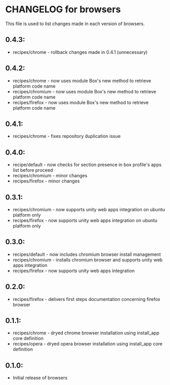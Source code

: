 # CHANGELOG for browsers

This file is used to list changes made in each version of browsers.

## 0.4.3:

* recipes/chrome - rollback changes made in 0.4.1 (unnecessary)

## 0.4.2:

* recipes/chrome   - now uses module Box's new method to retrieve platform code name
* recipes/chromium - now uses module Box's new method to retrieve platform code name
* recipes/firefox  - now uses module Box's new method to retrieve platform code name

## 0.4.1:

* recipes/chrome - fixes repository duplication issue

## 0.4.0:

* recipe/default   - now checks for section presence in box profile's apps list before proceed
* recipes/chromium - minor changes
* recipes/firefox  - minor changes

## 0.3.1:

* recipes/chromium - now supports unity web apps integration on ubuntu platform only
* recipes/firefox  - now supports unity web apps integration on ubuntu platform only

## 0.3.0:

* recipes/default  - now includes chromium browser install management
* recipes/chromium - installs chromium browser and supports unity web apps integration
* recipes/firefox  - now supports unity web apps integration

## 0.2.0:

* recipes/firefox - delivers first steps documentation concerning firefox browser

## 0.1.1:

* recipes/chrome - dryed chrome browser installation using install_app core definition
* recipes/opera  - dryed opera browser installation using install_app core definition

## 0.1.0:

* Initial release of browsers

